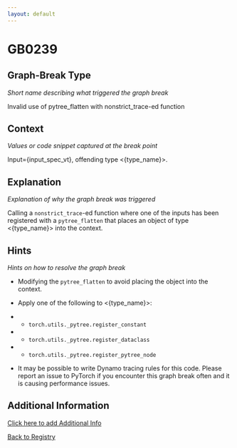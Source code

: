 ```yaml
---
layout: default
---
```

# GB0239

## Graph-Break Type
*Short name describing what triggered the graph break*

Invalid use of pytree_flatten with nonstrict_trace-ed function

## Context
*Values or code snippet captured at the break point*

Input={input_spec_vt}, offending type <{type_name}>.

## Explanation
*Explanation of why the graph break was triggered*

Calling a `nonstrict_trace`-ed function where one of the inputs has been registered with a `pytree_flatten` that places an object of type <{type_name}> into the context.

## Hints
*Hints on how to resolve the graph break*

- Modifying the `pytree_flatten` to avoid placing the object into the context.
- Apply one of the following to <{type_name}>:

- * `torch.utils._pytree.register_constant`

- * `torch.utils._pytree.register_dataclass`

- * `torch.utils._pytree.register_pytree_node`
- It may be possible to write Dynamo tracing rules for this code. Please report an issue to PyTorch if you encounter this graph break often and it is causing performance issues.


## Additional Information

<!-- ADDITIONAL INFORMATION START - Add custom information below this line -->

<!-- ADDITIONAL INFORMATION END -->


[Click here to add Additional Info](https://github.com/meta-pytorch/compile-graph-break-site/edit/main/docs/gb/gb0239.md)

[Back to Registry](../index.html)
